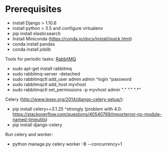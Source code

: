 # Prerequisites

- install Django > 1.10.6
- install python > 3.5 and configure virtualenv
- pip install elasticsearch
- Install Miniconda (https://conda.io/docs/install/quick.html)
- conda install pandas
- conda install joblib

Tools for periodic tasks:
[RabbitMQ](http://www.deenter.com/2016/01/25/how-to-install-celery-on-django-and-create-a-periodic-task/)

- sudo apt-get install rabbitmq
- sudo rabbitmq-server -detached
- sudo rabbitmqctl add_user admin admin
                            ^login ^password
- sudo rabbitmqctl add_host myvhost
- sudo rabbitmqctl set_permissions -p myvhost admin ".*" ".*" ".*"

Celery (http://www.lexev.org/2014/django-celery-setup/):
- pip install celery==3.1.25
                      ^strongly (problem with 4.0: https://stackoverflow.com/questions/40540769/importerror-no-module-named-timeutils)
- pip install django-celery

Run celery and worker:
- python manage.py celery worker -B --concurrency=1

